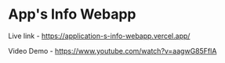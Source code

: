 # App's Info Webapp

Live link - https://application-s-info-webapp.vercel.app/

Video Demo - https://www.youtube.com/watch?v=aagwG85FflA
